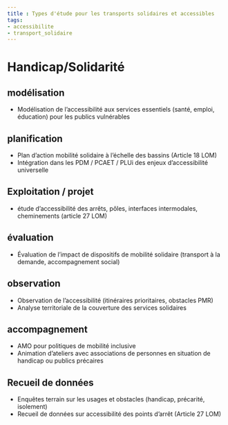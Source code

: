 ```yaml
---
title : Types d'étude pour les transports solidaires et accessibles
tags:
- accessibilite
- transport_solidaire
---
```

# Handicap/Solidarité

## modélisation
- Modélisation de l’accessibilité aux services essentiels (santé, emploi, éducation) pour les publics vulnérables

## planification
- Plan d’action mobilité solidaire à l’échelle des bassins (Article 18 LOM)
- Intégration dans les PDM / PCAET / PLUi des enjeux d’accessibilité universelle

## Exploitation / projet
- étude d’accessibilité des arrêts, pôles, interfaces intermodales, cheminements (article 27 LOM)

## évaluation
- Évaluation de l’impact de dispositifs de mobilité solidaire (transport à la demande, accompagnement social)

## observation
- Observation de l’accessibilité (itinéraires prioritaires, obstacles PMR)
- Analyse territoriale de la couverture des services solidaires

## accompagnement
- AMO pour politiques de mobilité inclusive
- Animation d’ateliers avec associations de personnes en situation de handicap ou publics précaires

## Recueil de données
- Enquêtes terrain sur les usages et obstacles (handicap, précarité, isolement)
- Recueil de données sur accessibilité des points d’arrêt (Article 27 LOM)
